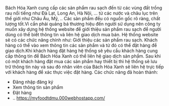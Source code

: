 Bách Hóa Xanh cung cấp các sản phẩm rau sạch đến từ các vùng đất trồng rau nổi tiếng như Đà Lạt, Long An, Hà Nội, … từ các nước và châu lục trên thế giới như Châu Âu, Mỹ, .. Các sản phẩm đều có nguồn gốc rõ ràng, chất lượng tốt.Vì cần phải quảng bá thương hiệu đến người sử dụng nên công ty muốn xây dựng hệ thống website để giới thiệu sản phẩm rau sạch để người dùng có thể biết thông tin và liên hệ giao dịch mua bán.
Hệ thống website sẽ có các chức năng chính như: Giới thiệu các sản phẩm rau sạch. Khách hàng có thể vào xem thông tin các sản phẩm và từ đó có thể đặt hàng để giao dịch.Khi khách hàng đặt hàng hệ thống sẽ yêu cầu khách hàng cung cấp thông tin để Bách Hóa Xanh có thể liên hệ giao dịch sản phẩm. Sau khi có một khách hàng đặt mua các sản phẩm hay thiết bị thì hệ thống sẽ lưu trữ thông tin này và sau đó nhân viên của Bách Hóa Xanh sẽ liên hệ trực tiếp với khách hàng để xác thực việc đặt hàng.
Các chức năng đã hoàn thành: 
 - Đăng nhập đăng ký
 - Xem thông tin sản phẩm
 - Đặt hàng 
 - ..
https://myfoodtdmu.000webhostapp.com/